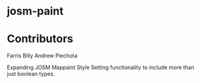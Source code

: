 # josm-paint 

# Contributors 
Farris Billy
Andrew Piechota

Expanding JOSM Mappaint Style Setting functionality to include more than just boolean types. 
